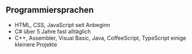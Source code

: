 ## Programmiersprachen
* HTML, CSS, JavaScript seit Anbeginn
* C# über 5 Jahre fast alltäglich
* C++, Assembler, Visual Basic, Java, CoffeeScript, TypeScript einige kleinere Projekte

